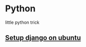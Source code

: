 # Python
little python trick

## [ Setup django on ubuntu ](https://www.digitalocean.com/community/tutorials/how-to-serve-django-applications-with-apache-and-mod_wsgi-on-ubuntu-14-04)
